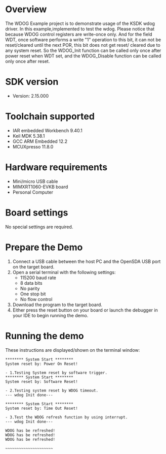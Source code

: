 Overview
========
The WDOG Example project is to demonstrate usage of the KSDK wdog driver.
In this example,implemented to test the wdog.
Please notice that because WDOG control registers are write-once only. And
for the field WDT, once software performs a write "1" operation to this bit,
it can not be reset/cleared until the next POR, this bit does not get reset/
cleared due to any system reset. So the WDOG_Init function can be called 
only once after power reset when WDT set, and the WDOG_Disable function can 
be called only once after reset.

SDK version
===========
- Version: 2.15.000

Toolchain supported
===================
- IAR embedded Workbench  9.40.1
- Keil MDK  5.38.1
- GCC ARM Embedded  12.2
- MCUXpresso  11.8.0

Hardware requirements
=====================
- Mini/micro USB cable
- MIMXRT1060-EVKB board
- Personal Computer

Board settings
==============
No special settings are required.

Prepare the Demo
================
1.  Connect a USB cable between the host PC and the OpenSDA USB port on the target board. 
2.  Open a serial terminal with the following settings:
    - 115200 baud rate
    - 8 data bits
    - No parity
    - One stop bit
    - No flow control
3.  Download the program to the target board.
4.  Either press the reset button on your board or launch the debugger in your IDE to begin running the demo.

Running the demo
================
These instructions are displayed/shown on the terminal window:
~~~~~~~~~~~~~~~~~~~~~~~
******** System Start ********
System reset by: Power On Reset!

- 1.Testing System reset by software trigger.
******** System Start ********
System reset by: Software Reset!

- 2.Testing system reset by WDOG timeout.
--- wdog Init done---

******** System Start ********
System reset by: Time Out Reset!

- 3.Test the WDOG refresh function by using interrupt.
--- wdog Init done---

WDOG has be refreshed!
WDOG has be refreshed!
WDOG has be refreshed!

~~~~~~~~~~~~~~~~~~~~~
